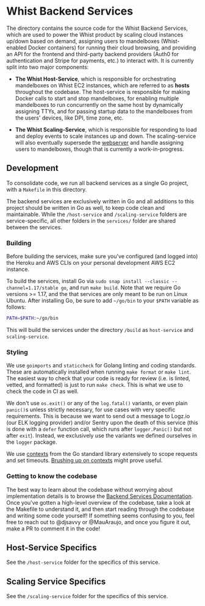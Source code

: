 # Whist Backend Services

The directory contains the source code for the Whist Backend Services, which are used to power the Whist product by scaling cloud instances up/down based on demand, assigning users to mandelboxes (Whist-enabled Docker containers) for running their cloud browsing, and providing an API for the frontend and third-party backend providers (Auth0 for authentication and Stripe for payments, etc.) to interact with. It is currently split into two major components:

- **The Whist Host-Service**, which is responsible for orchestrating mandelboxes on Whist EC2 instances, which are referred to as **hosts** throughout the codebase. The host-service is responsible for making Docker calls to start and stop mandelboxes, for enabling multiple mandelboxes to run concurrently on the same host by dynamically assigning TTYs, and for passing startup data to the mandelboxes from the users' devices, like DPI, time zone, etc.

- **The Whist Scaling-Service**, which is responsible for responding to load and deploy events to scale instances up and down. The scaling-service will also eventually supersede the [webserver](../webserver/README.md) and handle assigning users to mandelboxes, though that is currently a work-in-progress.

## Development

To consolidate code, we run all backend services as a single Go project, with a `Makefile` in this directory.

The backend services are exclusively written in Go and all additions to this project should be written in Go as well, to keep code clean and maintainable. While the `/host-service` and `/scaling-service` folders are service-specific, all other folders in the `services/` folder are shared between the services.

### Building

Before building the services, make sure you've configured (and logged into) the Heroku and AWS CLIs on your personal development AWS EC2 instance.

To build the services, install Go via `sudo snap install --classic --channel=1.17/stable go`, and run `make build`. Note that we require Go versions >= 1.17, and the that services are only meant to be run on Linux Ubuntu. After installing Go, be sure to add `~/go/bin` to your `$PATH` variable as follows:

```bash
PATH=$PATH:~/go/bin
```

This will build the services under the directory `/build` as `host-service` and `scaling-service`.

### Styling

We use `goimports` and `staticcheck` for Golang linting and coding standards. These are automatically installed when running `make format` or `make lint`. The easiest way to check that your code is ready for review (i.e. is linted, vetted, and formatted) is just to run `make check`. This is what we use to check the code in CI as well.

We don't use `os.exit()` or any of the `log.fatal()` variants, or even plain `panic()`s unless strictly necessary, for use cases with very specific requirements. This is because we want to send out a message to Logz.io (our ELK logging provider) and/or Sentry upon the death of this service (this is done with a `defer` function call, which runs after `logger.Panic()` but not after `exit`). Instead, we exclusively use the variants we defined ourselves in the `logger` package.

We use [contexts](https://golang.org/pkg/context/) from the Go standard library extensively to scope requests and set timeouts. [Brushing up on contexts](https://blog.golang.org/context) might prove useful.

### Getting to know the codebase

The best way to learn about the codebase without worrying about implementation details is to browse the [Backend Services Documentation](https://docs.whist.com/backend/services/). Once you've gotten a high-level overview of the codebase, take a look at the Makefile to understand it, and then start reading through the codebase and writing some code yourself! If something seems confusing to you, feel free to reach out to @djsavvy or @MauAraujo, and once you figure it out, make a PR to comment it in the code!

## Host-Service Specifics

See the `/host-service` folder for the specifics of this service.

## Scaling Service Specifics

See the `/scaling-service` folder for the specifics of this service.
